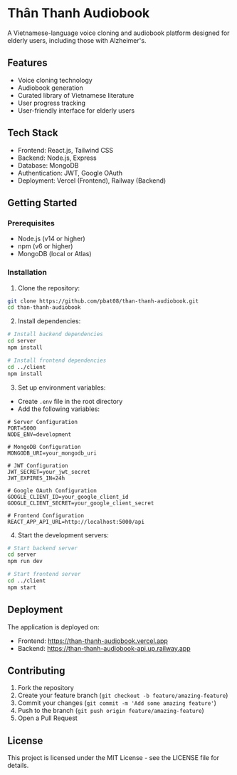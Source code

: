 # Thân Thanh Audiobook

A Vietnamese-language voice cloning and audiobook platform designed for elderly users, including those with Alzheimer's.

## Features

- Voice cloning technology
- Audiobook generation
- Curated library of Vietnamese literature
- User progress tracking
- User-friendly interface for elderly users

## Tech Stack

- Frontend: React.js, Tailwind CSS
- Backend: Node.js, Express
- Database: MongoDB
- Authentication: JWT, Google OAuth
- Deployment: Vercel (Frontend), Railway (Backend)

## Getting Started

### Prerequisites

- Node.js (v14 or higher)
- npm (v6 or higher)
- MongoDB (local or Atlas)

### Installation

1. Clone the repository:
```bash
git clone https://github.com/pbat08/than-thanh-audiobook.git
cd than-thanh-audiobook
```

2. Install dependencies:
```bash
# Install backend dependencies
cd server
npm install

# Install frontend dependencies
cd ../client
npm install
```

3. Set up environment variables:
- Create `.env` file in the root directory
- Add the following variables:
```
# Server Configuration
PORT=5000
NODE_ENV=development

# MongoDB Configuration
MONGODB_URI=your_mongodb_uri

# JWT Configuration
JWT_SECRET=your_jwt_secret
JWT_EXPIRES_IN=24h

# Google OAuth Configuration
GOOGLE_CLIENT_ID=your_google_client_id
GOOGLE_CLIENT_SECRET=your_google_client_secret

# Frontend Configuration
REACT_APP_API_URL=http://localhost:5000/api
```

4. Start the development servers:
```bash
# Start backend server
cd server
npm run dev

# Start frontend server
cd ../client
npm start
```

## Deployment

The application is deployed on:
- Frontend: https://than-thanh-audiobook.vercel.app
- Backend: https://than-thanh-audiobook-api.up.railway.app

## Contributing

1. Fork the repository
2. Create your feature branch (`git checkout -b feature/amazing-feature`)
3. Commit your changes (`git commit -m 'Add some amazing feature'`)
4. Push to the branch (`git push origin feature/amazing-feature`)
5. Open a Pull Request

## License

This project is licensed under the MIT License - see the LICENSE file for details. 